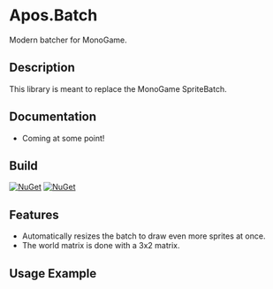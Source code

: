 # Apos.Batch
Modern batcher for MonoGame.

## Description
This library is meant to replace the MonoGame SpriteBatch.

## Documentation
* Coming at some point!

## Build
[![NuGet](https://img.shields.io/nuget/v/Apos.Batch.svg)](https://www.nuget.org/packages/Apos.Batch/) [![NuGet](https://img.shields.io/nuget/dt/Apos.Batch.svg)](https://www.nuget.org/packages/Apos.Batch/)

## Features
* Automatically resizes the batch to draw even more sprites at once.
* The world matrix is done with a 3x2 matrix.

## Usage Example
